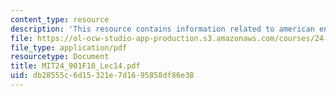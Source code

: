 ```yaml
---
content_type: resource
description: 'This resource contains information related to american english dialects. '
file: https://ol-ocw-studio-app-production.s3.amazonaws.com/courses/24-901-language-and-its-structure-i-phonology-fall-2010/db28555c6d15321e7d1695858df86e38_MIT24_901F10_Lec14.pdf
file_type: application/pdf
resourcetype: Document
title: MIT24_901F10_Lec14.pdf
uid: db28555c-6d15-321e-7d16-95858df86e38
---
```

